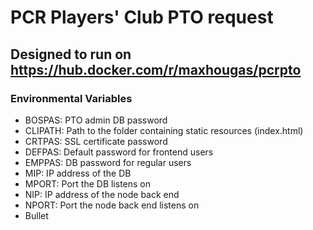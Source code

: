 # PCR Players' Club PTO request
## Designed to run on https://hub.docker.com/r/maxhougas/pcrpto
### Environmental Variables
- BOSPAS: PTO admin DB password
- CLIPATH: Path to the folder containing static resources (index.html)
- CRTPAS: SSL certificate password
- DEFPAS: Default password for frontend users
- EMPPAS: DB password for regular users
- MIP: IP address of the DB
- MPORT: Port the DB listens on
- NIP: IP address of the node back end
- NPORT: Port the node back end listens on
 - Bullet
